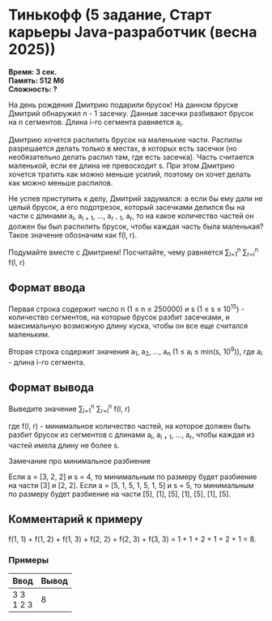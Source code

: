 <h1 class="title">Тинькофф (5 задание, Старт карьеры Java-разработчик (весна 2025))</h1>
<p><b>Время: 3 сек.<br>Память: 512 Мб<br>Сложность: ?</b></p>

<p>На день рождения Дмитрию подарили брусок! На данном бруске Дмитрий обнаружил n - 1 засечку.
Данные засечки разбивают брусок на n сегментов. Длина і-го сегмента равняется a<sub>i</sub>.</p>

<p>Дмитрию хочется распилить брусок на маленькие части. Распилы разрешается делать только в
местах, в которых есть засечки (но необязательно делать распил там, где есть засечка). Часть
считается маленькой, если ее длина не превосходит s. При этом Дмитрию хочется тратить как
можно меньше усилий, поэтому он хочет делать как можно меньше распилов.</p>

<p>Не успев приступить к делу, Дмитрий задумался: а если бы ему дали не целый брусок, а его
подотрезок, который засечками делился бы на части с длинами a<sub>l</sub>, a<sub>l + 1</sub>, ..., a<sub>r - 1</sub>, a<sub>r</sub>, то на какое
количество частей он должен бы был распилить брусок, чтобы каждая часть была маленькая? Такое
значение обозначим как f(l, r).</p>

<p>Подумайте вместе с Дмитрием! Посчитайте, чему равняется &#8721;<sub>l=1</sub><sup>n</sup> &#8721;<sub>r=l</sub><sup>n</sup> f(l, r)</p>

<h2>Формат ввода</h2>
<p>Первая строка содержит число n (1 ≤ n ≤ 250000) и s (1 ≤ s ≤ 10<sup>15</sup>) - количество сегментов, на
которые брусок разбит засечками, и максимальную возможную длину куска, чтобы он все еще
считался маленьким.</p>

<p>Вторая строка содержит значения a<sub>1</sub>, a<sub>2</sub>, ..., a<sub>n</sub> (1 ≤ a<sub>i</sub> ≤ min(s, 10<sup>9</sup>)), где а<sub>i</sub> - длина і-го
сегмента.</p>

<h2>Формат вывода</h2>
<p>Выведите значение &#8721;<sub>l=1</sub><sup>n</sup> &#8721;<sub>r=l</sub><sup>n</sup> f(l, r)</p>
<p>где f(l, r) - минимальное количество частей, на которое должен быть разбит брусок из сегментов с
длинами a<sub>l</sub>, a<sub>l + 1</sub>, ..., a<sub>r</sub>, чтобы каждая из частей имела длину не более s.</p>
<p>Замечание про минимальное разбиение</p>
<p>Если а = [3, 2, 2] и s = 4, то минимальным по размеру будет разбиение на части [3] и [2, 2]. Если
а = [5, 1, 5, 1, 5, 1, 5] и s = 5, то минимальным по размеру будет разбиение на части [5], [1], [5], [1], [5], [1], [5].</p>

<h2>Комментарий к примеру</h2>
<p>f(1, 1) + f(1, 2) + f(1, 3) + f(2, 2) + f(2, 3) + f(3, 3) = 1 + 1 + 2 + 1 + 2 + 1 = 8.</p>

<h3>Примеры</h3>
<table class="sample-tests">
  <thead>
     <tr>
        <th>Ввод</th>
        <th>Вывод</th>
     </tr>
  </thead>
  <tbody>
     <tr>
        <td>
        3 3<br>
        1 2 3
        </td>
        <td>
        8
        </td>
     </tr>
  </tbody>
</table>